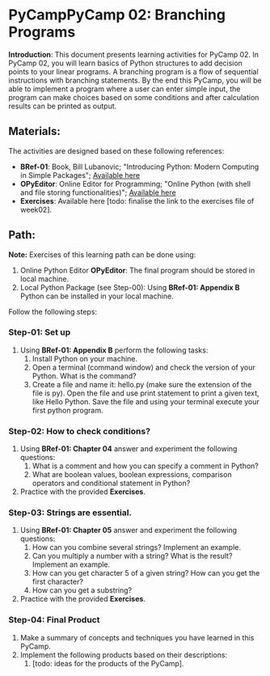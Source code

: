 # PyCampPyCamp 02: Branching Programs

**Introduction**: This document presents learning activities for PyCamp 02. In PyCamp 02, you will learn basics of Python structures to add decision points to your linear programs. A branching program is a flow of sequential instructions with branching statements. By the end this PyCamp, you will be able to implement a program where a user can enter simple input, the program can make choices based on some conditions and after calculation results can be printed as output.

## Materials:

The activities are designed based on these following references:

- **BRef-01**: Book, Bill Lubanovic; "Introducing Python: Modern Computing in Simple Packages"; [Available here](https://www.oreilly.com/library/view/introducing-python-2nd/9781492051374/) 
- **OPyEditor**: Online Editor for Programming; "Online Python (with shell and file storing functionalities)"; [Available here](https://www.online-python.com/)
- **Exercises**: Available here [todo: finalise the link to the exercises file of week02].

## Path:

**Note:** Exercises of this learning path can be done using:

1. Online Python Editor **OPyEditor**: The final program should be stored in local machine.
2. Local Python Package (see Step-00): Using **BRef-01: Appendix B** Python can be installed in your local machine.

Follow the following steps:

### Step-01: Set up
1. Using **BRef-01: Appendix B** perform the following tasks:
   1. Install Python on your machine.
   2. Open a terminal (command window) and check the version of your Python. What is the command?
   3. Create a file and name it: hello.py (make sure the extension of the file is py). Open the file and use print statement to print a given text, like Hello Python. Save the file and using your terminal execute your first python program.


### Step-02: How to check conditions?

1. Using **BRef-01: Chapter 04** answer and experiment the following questions:
   1. What is a comment and how you can specify a comment in Python?
   2. What are boolean values, boolean expressions, comparison operators and conditional statement in Python?
2. Practice with the provided **Exercises**.
   
### Step-03: Strings are essential.

1. Using **BRef-01: Chapter 05** answer and experiment the following questions:
   1. How can you combine several strings? Implement an example.
   2. Can you multiply a number with a string? What is the result? Implement an example.
   3. How can you get character 5 of a given string? How can you get the first character?
   4. How can you get a substring?
2. Practice with the provided **Exercises**.
    

### Step-04: Final Product

1. Make a summary of concepts and techniques you have learned in this PyCamp.
2. Implement the following products based on their descriptions:
   1. [todo: ideas for the products of the PyCamp].



